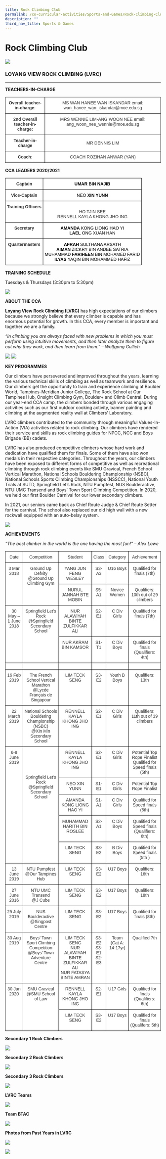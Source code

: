 ```yaml
---
title: Rock Climbing Club
permalink: /co-curricular-activities/Sports-and-Games/Rock-Climbing-Club/permalink/
description: ""
third_nav_title: Sports & Games
---
```

Rock Climbing Club
==================

![](/images/RockClimb.png)

### LOYANG VIEW ROCK CLIMBING (LVRC)
--------------------------------

**TEACHERS-IN-CHARGE**

<style type="text/css">
.tg  {border-collapse:collapse;border-spacing:0;}
.tg td{border-color:black;border-style:solid;border-width:1px;font-family:Arial, sans-serif;font-size:14px;
  overflow:hidden;padding:10px 5px;word-break:normal;}
.tg th{border-color:black;border-style:solid;border-width:1px;font-family:Arial, sans-serif;font-size:14px;
  font-weight:normal;overflow:hidden;padding:10px 5px;word-break:normal;}
.tg .tg-tlx9{background-color:#FFF;color:#333;text-align:center;vertical-align:top}
.tg .tg-apyk{background-color:#FFF;color:#333;font-weight:bold;text-align:center;vertical-align:top}
.tg .tg-2rp9{background-color:#FFF;color:#333;text-align:center;vertical-align:middle}
</style>
<table class="tg">
<thead>
  <tr>
    <th class="tg-apyk">Overall teacher-in-charge:</th>
    <th class="tg-tlx9">MS WAN HANEE WAN ISKANDAR   email: wan_hanee_wan_iskandar@moe.edu.sg </th>
  </tr>
</thead>
<tbody>
  <tr>
    <td class="tg-apyk">2nd Overall teacher-in-charge:</td>
    <td class="tg-tlx9"><span style="background-color:initial">MRS WENNIE LIM-ANG WOON NEE   email: ang_woon_nee_wennie@moe.edu.sg </span></td>
  </tr>
  <tr>
    <td class="tg-apyk"> Teacher-in-charge</td>
    <td class="tg-2rp9">MR DENNIS LIM</td>
  </tr>
  <tr>
    <td class="tg-apyk">Coach:</td>
    <td class="tg-tlx9">COACH ROZIHAN ANWAR (YAN)</td>
  </tr>
</tbody>
</table>

**CCA LEADERS 2020/2021**

<style type="text/css">
.tg  {border-collapse:collapse;border-spacing:0;}
.tg td{border-color:black;border-style:solid;border-width:1px;font-family:Arial, sans-serif;font-size:14px;
  overflow:hidden;padding:10px 5px;word-break:normal;}
.tg th{border-color:black;border-style:solid;border-width:1px;font-family:Arial, sans-serif;font-size:14px;
  font-weight:normal;overflow:hidden;padding:10px 5px;word-break:normal;}
.tg .tg-tlx9{background-color:#FFF;color:#333;text-align:center;vertical-align:top}
.tg .tg-apyk{background-color:#FFF;color:#333;font-weight:bold;text-align:center;vertical-align:top}
</style>
<table class="tg">
<thead>
  <tr>
    <th class="tg-apyk">Captain</th>
    <th class="tg-apyk"><span style="font-weight:700;color:#000;background-color:transparent">UMAR</span><span style="color:#000;background-color:transparent"> BIN NAJIB</span><br></th>
  </tr>
</thead>
<tbody>
  <tr>
    <td class="tg-apyk">Vice-Captain</td>
    <td class="tg-tlx9"><span style="color:#000;background-color:transparent">NEO </span><span style="font-weight:700;color:#000;background-color:transparent">XIN YUNN</span><br></td>
  </tr>
  <tr>
    <td class="tg-apyk">Training Officers</td>
    <td class="tg-tlx9"><br>HO TJIN SEE<br><span style="background-color:initial">RENNELL</span> <span style="background-color:initial">KAYLA KHONG JHO ING</span></td>
  </tr>
  <tr>
    <td class="tg-apyk">Secretary</td>
    <td class="tg-tlx9"><span style="font-weight:700;color:#000;background-color:transparent">AMANDA</span><span style="color:#000;background-color:transparent"> KONG LIONG HAO YI</span><br><span style="font-weight:700;color:#000;background-color:transparent">LAEL</span><span style="color:#000;background-color:transparent"> ONG XUAN HAN </span><br></td>
  </tr>
  <tr>
    <td class="tg-apyk">Quartermasters </td>
    <td class="tg-tlx9"><span style="font-weight:bold;color:#000;background-color:transparent">AFRAH</span><span style="color:#000;background-color:transparent"> SULTHANA ARSATH</span><br><span style="font-weight:bold;color:#000;background-color:transparent">AIMAN</span><span style="color:#000;background-color:transparent"> ZICKRY BIN ANDEE SATRIA</span><br><span style="color:#000;background-color:transparent">MUHAMMAD </span><span style="font-weight:bold;color:#000;background-color:transparent">FARIHEEN </span><span style="color:#000;background-color:transparent">BIN MOHAMED FARID</span><br><span style="font-weight:bold;color:#000;background-color:transparent">ILYAS </span><span style="color:#000;background-color:transparent">YAQIN BIN MOHAMMED HAFIZ</span> </td>
  </tr>
</tbody>
</table>

**TRAINING SCHEDULE**

Tuesdays & Thursdays (3:30pm to 5:30pm)

![](/images/RockClimb2.png)

**ABOUT THE CCA**   

**Loyang View Rock Climbing (LVRC)** has high expectations of our climbers because we strongly believe that every climber is capable and has enormous potential for growth. In this CCA, every member is important and together we are a family.

_“In climbing you are always faced with new problems in which you must perform using intuitive movements, and then later analyze them to figure out why they work, and then learn from them.” – Wolfgang Gullich_

 ![](/images/Rockclimb3.png)
 ![](/images/Rockclimb4.png)

**KEY PROGRAMMES**

Our climbers have persevered and improved throughout the years, learning the various technical skills of climbing as well as teamwork and resilience. Our climbers get the opportunity to train and experience climbing at Boulder World, Tampines-Meridian Junior College, The Rock School at Our Tampines Hub, Onsight Climbing Gym, Boulder+ and Climb Central. During our year-end CCA camp, the climbers bonded through various engaging activities such as our first outdoor cooking activity, banner painting and climbing at the augmented reality wall at Climbers’ Laboratory.

  

LVRC climbers contributed to the community through meaningful Values-In-Action (VIA) activities related to rock climbing. Our climbers have rendered their service and skills as rock climbing guides for NPCC, NCC and Boys Brigade (BB) cadets. 

LVRC has also produced competitive climbers whose hard work and dedication have qualified them for finals. Some of them have also won medals in their respective categories. Throughout the years, our climbers have been exposed to different forms of competitive as well as recreational climbing through rock climbing events like SMU Gravical, French School Vertical Marathon, National Schools Bouldering Championship (NSBC), National Schools Sports Climbing Championships (NSSCC), National Youth Trials at SUTD, Springfield Let’s Rock, NTU Pumpfest, NUS Boulderactive, NTU UMC Transend and Boys’ Town Sport Climbing Competition. In 2020, we held our first Boulder Carnival for our lower secondary climbers. 

  

In 2021, our seniors came back as Chief Route Judge & Chief Route Setter for the carnival. The school also replaced our old high wall with a new rockwall equipped with an auto-belay system.

![](/images/Rockclimb5.png)

**ACHIEVEMENTS**

_“The best climber in the world is the one having the most fun!” – Alex Lowe_


<style type="text/css">
.tg  {border-collapse:collapse;border-spacing:0;}
.tg td{border-color:black;border-style:solid;border-width:1px;font-family:Arial, sans-serif;font-size:14px;
  overflow:hidden;padding:10px 5px;word-break:normal;}
.tg th{border-color:black;border-style:solid;border-width:1px;font-family:Arial, sans-serif;font-size:14px;
  font-weight:normal;overflow:hidden;padding:10px 5px;word-break:normal;}
.tg .tg-tlx9{background-color:#FFF;color:#333;text-align:center;vertical-align:top}
</style>
<table class="tg">
<thead>
  <tr>
    <th class="tg-tlx9">Date</th>
    <th class="tg-tlx9">Competition</th>
    <th class="tg-tlx9">Student</th>
    <th class="tg-tlx9">Class</th>
    <th class="tg-tlx9">Category</th>
    <th class="tg-tlx9">Achievement</th>
  </tr>
</thead>
<tbody>
  <tr>
    <td class="tg-tlx9" rowspan="2">3 Mar 2018</td>
    <td class="tg-tlx9" rowspan="2">Ground Up Defvity<br>@Ground Up Climbing Gym</td>
    <td class="tg-tlx9">YANG JUN FENG WESLEY</td>
    <td class="tg-tlx9">S3-A3</td>
    <td class="tg-tlx9">U16 Boys</td>
    <td class="tg-tlx9">Qualified for finals (7th)</td>
  </tr>
  <tr>
    <td class="tg-tlx9">NURUL JANNAH BTE MOBIN</td>
    <td class="tg-tlx9">S5-A1</td>
    <td class="tg-tlx9">Novice Women</td>
    <td class="tg-tlx9">Qualifiers: 10th out of 29 climbers</td>
  </tr>
  <tr>
    <td class="tg-tlx9" rowspan="2">30 May – 1 June 2018</td>
    <td class="tg-tlx9" rowspan="2">Springfield Let’s Rock<br>@Springfield Secondary School</td>
    <td class="tg-tlx9">NUR ALAWIYAH BINTE ZULFIKKAR ALI</td>
    <td class="tg-tlx9">S2-E1</td>
    <td class="tg-tlx9">C Div Girls</td>
    <td class="tg-tlx9">Qualified for finals (7th)</td>
  </tr>
  <tr>
    <td class="tg-tlx9">NUR AKRAM BIN KAMSOR</td>
    <td class="tg-tlx9">S1-T1</td>
    <td class="tg-tlx9">C Div Boys</td>
    <td class="tg-tlx9">Qualified for finals (Qualifiers: 4th)</td>
  </tr>
  <tr>
    <td class="tg-tlx9"></td>
    <td class="tg-tlx9"></td>
    <td class="tg-tlx9"></td>
    <td class="tg-tlx9"></td>
    <td class="tg-tlx9"></td>
    <td class="tg-tlx9"></td>
  </tr>
  <tr>
    <td class="tg-tlx9">16 Feb 2019</td>
    <td class="tg-tlx9">The French School Vertical Marathon<br>@Lycée Français de Singapour</td>
    <td class="tg-tlx9">LIM TECK SENG</td>
    <td class="tg-tlx9">S3-E2</td>
    <td class="tg-tlx9">Youth B Boys</td>
    <td class="tg-tlx9">Qualifiers: 13th </td>
  </tr>
  <tr>
    <td class="tg-tlx9">22 March 2019</td>
    <td class="tg-tlx9">National Schools Bouldering Championship (NSBC)<br>@Xin Min Secondary School</td>
    <td class="tg-tlx9">RENNELL KAYLA KHONG JHO ING</td>
    <td class="tg-tlx9">S2-E1</td>
    <td class="tg-tlx9">C Div Girls</td>
    <td class="tg-tlx9">Qualifiers: 11th out of 39 climbers</td>
  </tr>
  <tr>
    <td class="tg-tlx9" rowspan="5">6-8 June 2019</td>
    <td class="tg-tlx9" rowspan="5"><br><br><br><br><br>Springfield Let’s Rock<br>@Springfield Secondary School</td>
    <td class="tg-tlx9">RENNELL KAYLA KHONG JHO ING</td>
    <td class="tg-tlx9">S2-E1</td>
    <td class="tg-tlx9">C Div Girls</td>
    <td class="tg-tlx9">Potential Top Rope Finalist<br>Qualified for Speed finals (5th)</td>
  </tr>
  <tr>
    <td class="tg-tlx9">NEO XIN YUNN</td>
    <td class="tg-tlx9">S1-E1</td>
    <td class="tg-tlx9">C Div Girls</td>
    <td class="tg-tlx9">Potential Top Rope Finalist </td>
  </tr>
  <tr>
    <td class="tg-tlx9">AMANDA KONG LIONG HAO YI</td>
    <td class="tg-tlx9">S1-A1</td>
    <td class="tg-tlx9">C Div Girls</td>
    <td class="tg-tlx9">Qualified for Speed finals (6th)</td>
  </tr>
  <tr>
    <td class="tg-tlx9">MUHAMMAD HARITH BIN ROSLEE</td>
    <td class="tg-tlx9">S2-A1</td>
    <td class="tg-tlx9">C Div Boys</td>
    <td class="tg-tlx9">Qualified for Speed finals (Qualifiers: 6th)</td>
  </tr>
  <tr>
    <td class="tg-tlx9">LIM TECK SENG</td>
    <td class="tg-tlx9">S3-E2</td>
    <td class="tg-tlx9">B Div Boys</td>
    <td class="tg-tlx9">Qualified for Speed finals (5th )</td>
  </tr>
  <tr>
    <td class="tg-tlx9">13 June 2019</td>
    <td class="tg-tlx9">NTU Pumpfest<br>@Our Tampines Hub</td>
    <td class="tg-tlx9">LIM TECK SENG</td>
    <td class="tg-tlx9">S3-E2</td>
    <td class="tg-tlx9">U17 Boys</td>
    <td class="tg-tlx9">Qualifiers: 16th </td>
  </tr>
  <tr>
    <td class="tg-tlx9">27 June 2016</td>
    <td class="tg-tlx9">NTU UMC Transend<br>@J Cube</td>
    <td class="tg-tlx9">LIM TECK SENG</td>
    <td class="tg-tlx9">S3-E2</td>
    <td class="tg-tlx9">U17 Boys</td>
    <td class="tg-tlx9">Qualifiers: 18th </td>
  </tr>
  <tr>
    <td class="tg-tlx9">25 July 2019</td>
    <td class="tg-tlx9">NUS Boulderactive<br>@Singpost Centre</td>
    <td class="tg-tlx9">LIM TECK SENG</td>
    <td class="tg-tlx9">S3-E2</td>
    <td class="tg-tlx9">U17 Boys</td>
    <td class="tg-tlx9">Qualified for finals (8th)</td>
  </tr>
  <tr>
    <td class="tg-tlx9">30 Aug 2019</td>
    <td class="tg-tlx9">Boys’ Town Sport Climbing Competition<br>@Boys’ Town Adventure Centre</td>
    <td class="tg-tlx9">LIM TECK SENG<br>NUR ALAWIYAH BINTE ZULFIKKAR ALI<br>NUR FATASYA BINTE AMRAN</td>
    <td class="tg-tlx9">S3-E2<br>S3-E1<br>S2-E3</td>
    <td class="tg-tlx9">Team (Cat A: 14-17yr)</td>
    <td class="tg-tlx9">Qualified 7th  </td>
  </tr>
  <tr>
    <td class="tg-tlx9" rowspan="2">30 Jan 2020</td>
    <td class="tg-tlx9" rowspan="2">SMU Gravical<br>@SMU School of Law</td>
    <td class="tg-tlx9">RENNELL KAYLA KHONG JHO ING</td>
    <td class="tg-tlx9">S2-E1</td>
    <td class="tg-tlx9">U17 Girls</td>
    <td class="tg-tlx9">Qualified for finals (Qualifiers: 6th)</td>
  </tr>
  <tr>
    <td class="tg-tlx9">LIM TECK SENG</td>
    <td class="tg-tlx9">S3-E2</td>
    <td class="tg-tlx9">U17 Boys</td>
    <td class="tg-tlx9">Qualified for finals (Qualifers: 5th)</td>
  </tr>
</tbody>
</table>

**Secondary 1 Rock Climbers**

![](/images/Rockclimb6.png)

**Secondary 2 Rock Climbers**

![](/images/Rockclimb7.png)

**Secondary 3 Rock Climbers**

![](/images/Rockclimb8.png)

**LVRC Teams**

![](/images/Rockclimb9.png)

**Team BTAC**

![](/images/Rock.png)

**Photos from Past Years in LVRC**

![](/images/Rock2.png)


![](/images/Rock3.png)
